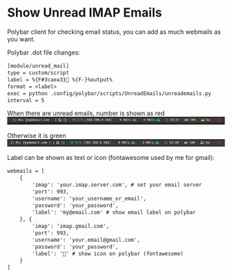 # Show Unread IMAP Emails
Polybar client for checking email status, you can add as much webmails as you want.

Polybar .dot file changes:
```
[module/unread_mail]
type = custom/script
label = %{F#3caea3} %{F-}%output%
format = <label>
exec = python .config/polybar/scripts/UnreadEmails/unreademails.py
interval = 5
```

When there are unread emails, number is shown as red
![This is an image](/images/2022-01-15_23-27.png)

Otherwise it is green
![This is an image](/images/2022-01-15_23-29.png)

Label can be shown as text or icon (fontawesome used by me for gmail):
```
webmails = [
    {
        'imap': 'your.imap.server.com', # set your email server
        'port': 993,
        'username': 'your_username_or_email',
        'password': 'your_password',
        'label': 'my@email.com' # show email label on polybar
    }, {
        'imap': 'imap.gmail.com',
        'port': 993,
        'username': 'your.email@gmail.com',
        'password': 'your_password',
        'label': '' # show icon on polybar (fontawesome)
    }
]
```
